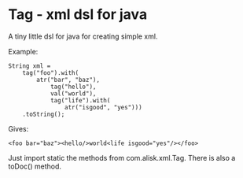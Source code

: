 # Tag - xml dsl for java

A tiny little dsl for java for creating simple xml.

Example:

    String xml =
        tag("foo").with(
            atr("bar", "baz"),
                tag("hello"),
                val("world"),
                tag("life").with(
                    atr("isgood", "yes")))
        .toString();

Gives:

    <foo bar="baz"><hello/>world<life isgood="yes"/></foo>

Just import static the methods from com.alisk.xml.Tag.
There is also a toDoc() method.
